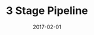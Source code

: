 ---
layout: project
type: project
image: images/processor.jpg
title: 3 Stage Pipeline
projecturl: https://github.com/kejriwalrahul/3-Stage-Pipeline
# All dates must be YYYY-MM-DD format!
date: 2017-02-01
labels:
  - Verilog
  - Hardware Design
summary: 
  16-bit Three Stage Pipeline processor implemented in Verilog
---